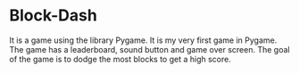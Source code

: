 # Block-Dash
It is a game using the library Pygame. It is my very first game in Pygame. The game has a leaderboard, sound button and game over screen. The goal of the game is to dodge the most blocks to get a high score.
